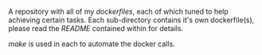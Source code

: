 A repository with all of my *dockerfiles*, each of which tuned to help achieving certain tasks. Each sub-directory contains it's own dockerfile(s), please read the *README* contained within for details.

*make* is used in each to automate the docker calls.